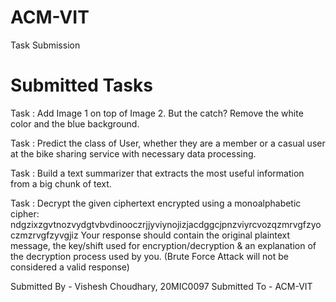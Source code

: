 # ACM-VIT
Task Submission

# Submitted Tasks
Task : Add Image 1 on top of Image 2. But the catch? Remove the white color and the blue background.

Task : Predict the class of User, whether they are a member or a casual user at the bike sharing service with necessary data processing.

Task : Build a text summarizer that extracts the most useful information from a big chunk of text.

Task : Decrypt the given ciphertext encrypted using a monoalphabetic cipher:
ndgzixzgvtnozvydgtvbvdinooczrjjyviynojizjacdggcjpnzviyrcvozqzmrvgfzyoczmzrvgfzyvgjiz
Your response should contain the original plaintext message, the key/shift used for encryption/decryption & an explanation of the decryption process used by you. (Brute Force Attack will not be considered a valid response)

Submitted By - Vishesh Choudhary, 20MIC0097
Submitted To - ACM-VIT 

